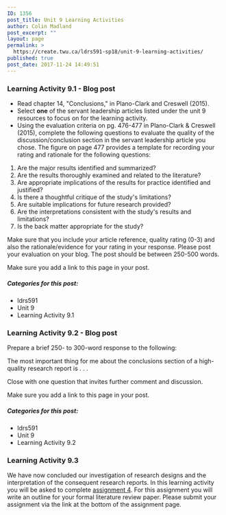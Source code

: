 ```yaml
---
ID: 1356
post_title: Unit 9 Learning Activities
author: Colin Madland
post_excerpt: ""
layout: page
permalink: >
  https://create.twu.ca/ldrs591-sp18/unit-9-learning-activities/
published: true
post_date: 2017-11-24 14:49:51
---
```

<h3>Learning Activity 9.1 - Blog post</h3>

<ul>
<li>Read chapter 14, "Conclusions," in Plano-Clark and Creswell (2015).</li>
<li>Select <strong>one</strong> of the servant leadership articles listed under the unit 9 resources to focus on for the learning activity.</li>
<li>Using the evaluation criteria on pg. 476-477 in Plano-Clark &amp; Creswell (2015), complete the following questions to evaluate the quality of the discussion/conclusion section in the servant leadership article you chose. The figure on page 477 provides a template for recording your rating and rationale for the following questions:</li>
</ul>

<ol>
    <li>Are the major results identified and summarized?</li>
    <li>Are the results thoroughly examined and related to the literature?</li>
    <li>Are appropriate implications of the results for practice identified and justified?</li>
    <li>Is there a thoughtful critique of the study's limitations?</li>
    <li>Are suitable implications for future research provided?</li>
    <li>Are the interpretations consistent with the study's results and limitations?</li>
    <li>Is the back matter appropriate for the study?</li>
</ol>

Make sure that you include your article reference, quality rating (0-3) and also the rationale/evidence for your rating in your response. Please post your evaluation on your blog. The post should be between 250-500 words.

Make sure you add a link to this page in your post.

<h5>Categories for this post:</h5>

<ul>
<li>ldrs591</li>
<li>Unit 9</li>
<li>Learning Activity 9.1</li>
</ul>

<h3>Learning Activity 9.2 - Blog post</h3>

Prepare a brief 250- to 300-word response to the following:

The most important thing for me about the conclusions section of a high-quality research report is . . .

Close with one question that invites further comment and discussion.

Make sure you add a link to this page in your post.

<h5>Categories for this post:</h5>

<ul>
<li>ldrs591</li>
<li>Unit 9</li>
<li>Learning Activity 9.2</li>
</ul>

<h3>Learning Activity 9.3</h3>

We have now concluded our investigation of research designs and the interpretation of the consequent research reports. In this learning activity you will be asked to complete <a href="https://create.twu.ca/ldrs591-sp18/literature-review-outline/">assignment 4</a>. For this assignment you will write an outline for your formal literature review paper. Please submit your assignment via the link at the bottom of the assignment page.
